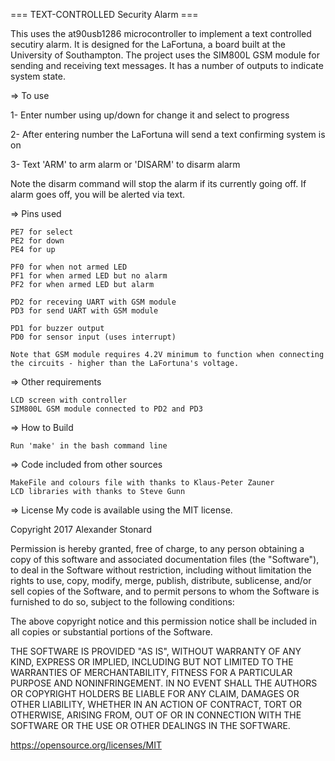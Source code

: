 === TEXT-CONTROLLED Security Alarm ===

This uses the at90usb1286 microcontroller to implement a text controlled secutiry alarm. It is designed for the LaFortuna, a board built at the University of Southampton. The project uses the SIM800L GSM module for sending and receiving text messages. It has a number of outputs to indicate system state.

=> To use

1- Enter number using up/down for change it and select to progress

2- After entering number the LaFortuna will send a text confirming system is on

3- Text 'ARM' to arm alarm or 'DISARM' to disarm alarm

Note the disarm command will stop the alarm if its currently going off.
If alarm goes off, you will be alerted via text. 

=> Pins used

    PE7 for select
    PE2 for down
    PE4 for up
    
    PF0 for when not armed LED
    PF1 for when armed LED but no alarm
    PF2 for when armed LED but alarm
    
    PD2 for receving UART with GSM module
    PD3 for send UART with GSM module
    
    PD1 for buzzer output
    PD0 for sensor input (uses interrupt)

    Note that GSM module requires 4.2V minimum to function when connecting the circuits - higher than the LaFortuna's voltage. 

=> Other requirements

    LCD screen with controller
    SIM800L GSM module connected to PD2 and PD3

=> How to Build

    Run 'make' in the bash command line

=> Code included from other sources

    MakeFile and colours file with thanks to Klaus-Peter Zauner
    LCD libraries with thanks to Steve Gunn

=> License My code is available using the MIT license.

Copyright 2017 Alexander Stonard

Permission is hereby granted, free of charge, to any person obtaining a copy of this software and associated documentation files (the "Software"), to deal in the Software without restriction, including without limitation the rights to use, copy, modify, merge, publish, distribute, sublicense, and/or sell copies of the Software, and to permit persons to whom the Software is furnished to do so, subject to the following conditions:

The above copyright notice and this permission notice shall be included in all copies or substantial portions of the Software.

THE SOFTWARE IS PROVIDED "AS IS", WITHOUT WARRANTY OF ANY KIND, EXPRESS OR IMPLIED, INCLUDING BUT NOT LIMITED TO THE WARRANTIES OF MERCHANTABILITY, FITNESS FOR A PARTICULAR PURPOSE AND NONINFRINGEMENT. IN NO EVENT SHALL THE AUTHORS OR COPYRIGHT HOLDERS BE LIABLE FOR ANY CLAIM, DAMAGES OR OTHER LIABILITY, WHETHER IN AN ACTION OF CONTRACT, TORT OR OTHERWISE, ARISING FROM, OUT OF OR IN CONNECTION WITH THE SOFTWARE OR THE USE OR OTHER DEALINGS IN THE SOFTWARE.

https://opensource.org/licenses/MIT
